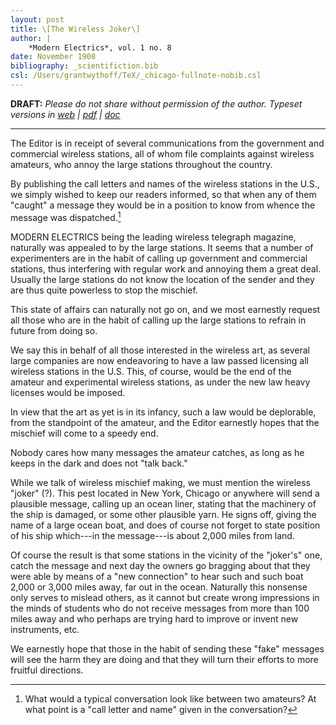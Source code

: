 ```yaml
---
layout: post
title: \[The Wireless Joker\]
author: |
    *Modern Electrics*, vol. 1 no. 8
date: November 1908
bibliography: _scientifiction.bib
csl: /Users/grantwythoff/TeX/_chicago-fullnote-nobib.csl
---
```


**DRAFT:** *Please do not share without permission of the author. Typeset versions in  [web](http://gernsback.wythoff.net/190811_the_wireless_joker.html) \| [pdf](https://github.com/gwijthoff/perversity_of_things/blob/gh-pages/typeset_drafts/190811_the_wireless_joker.pdf?raw=true) \| [doc](https://github.com/gwijthoff/perversity_of_things/blob/gh-pages/typeset_drafts/190811_the_wireless_joker.docx)*

* * * * * * * 

The Editor is in receipt of several communications from the government and commercial wireless stations, all of whom file complaints against wireless amateurs, who annoy the large stations throughout the country.

By publishing the call letters and names of the wireless stations in the U.S., we simply wished to keep our readers informed, so that when any of them "caught" a message they would be in a position to know from whence the message was dispatched.[^q]

MODERN ELECTRICS being the leading wireless telegraph magazine, naturally was appealed to by the large stations.  It seems that a number of experimenters are in the habit of calling up government and commercial stations, thus interfering with regular work and annoying them a great deal.  Usually the large stations do not know the location of the sender and they are thus quite powerless to stop the mischief.

This state of affairs can naturally not go on, and we most earnestly request all those who are in the habit of calling up the large stations to refrain in future from doing so.

We say this in behalf of all those interested in the wireless art, as several large companies are now endeavoring to have a law passed licensing all wireless stations in the U.S.  This, of course, would be the end of the amateur and experimental wireless stations, as under the new law heavy licenses would be imposed.

In view that the art as yet is in its infancy, such a law would be deplorable, from the standpoint of the amateur, and the Editor earnestly hopes that the mischief will come to a speedy end.

Nobody cares how many messages the amateur catches, as long as he keeps in the dark and does not "talk back."

While we talk of wireless mischief making, we must mention the wireless "joker" (?).  This pest located in New York, Chicago or anywhere will send a plausible message, calling up an ocean liner, stating that the machinery of the ship is damaged, or some other plausible yarn.  He signs off, giving the name of a large ocean boat, and does of course not forget to state position of his ship which---in the message---is about 2,000 miles from land.

Of course the result is that some stations in the vicinity of the "joker's" one, catch the message and next day the owners go bragging about that they were able by means of a "new connection" to hear such and such boat 2,000 or 3,000 miles away, far out in the ocean.  Naturally this nonsense only serves to mislead others, as it cannot but create wrong impressions in the minds of students who do not receive messages from more than 100 miles away and who perhaps are trying hard to improve or invent new instruments, etc.

We earnestly hope that those in the habit of sending these "fake" messages will see the harm they are doing and that they will turn their efforts to more fruitful directions.

[^q]:  What would a typical conversation look like between two amateurs?  At what point is a "call letter and name" given in the conversation?